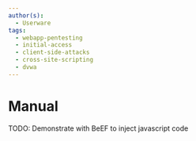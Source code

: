 ```yaml
---
author(s):
  - Userware
tags:
  - webapp-pentesting
  - initial-access
  - client-side-attacks
  - cross-site-scripting
  - dvwa
---
```

# Manual

TODO: Demonstrate with BeEF to inject javascript code